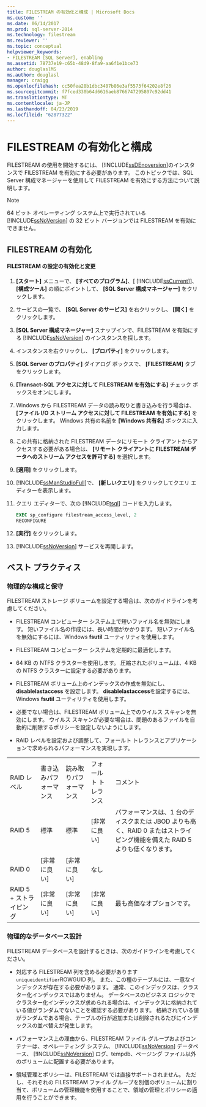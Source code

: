 ```yaml
---
title: FILESTREAM の有効化と構成 | Microsoft Docs
ms.custom: ''
ms.date: 06/14/2017
ms.prod: sql-server-2014
ms.technology: filestream
ms.reviewer: ''
ms.topic: conceptual
helpviewer_keywords:
- FILESTREAM [SQL Server], enabling
ms.assetid: 78737e19-c65b-48d9-8fa9-aa6f1e1bce73
author: douglaslMS
ms.author: douglasl
manager: craigg
ms.openlocfilehash: cc50fea28b1dbc3407b86e3af5573f64202e8f26
ms.sourcegitcommit: f7fced330b64d6616aeb8766747295807c92dd41
ms.translationtype: MT
ms.contentlocale: ja-JP
ms.lasthandoff: 04/23/2019
ms.locfileid: "62877322"
---
```

# <a name="enable-and-configure-filestream"></a>FILESTREAM の有効化と構成
  FILESTREAM の使用を開始するには、 [!INCLUDE[ssDEnoversion](../../includes/ssdenoversion-md.md)]のインスタンスで FILESTREAM を有効にする必要があります。 このトピックでは、SQL Server 構成マネージャーを使用して FILESTREAM を有効にする方法について説明します。  
  
> [!NOTE]  
>  64 ビット オペレーティング システム上で実行されている [!INCLUDE[ssNoVersion](../../includes/ssnoversion-md.md)] の 32 ビット バージョンでは FILESTREAM を有効にできません。  
  
##  <a name="enabling"></a> FILESTREAM の有効化  
  
#### <a name="to-enable-and-change-filestream-settings"></a>FILESTREAM の設定の有効化と変更  
  
1.  **[スタート]** メニューで、 **[すべてのプログラム]**、[ [!INCLUDE[ssCurrent](../../includes/sscurrent-md.md)]]、 **[構成ツール]** の順にポイントして、 **[SQL Server 構成マネージャー]** をクリックします。  
  
2.  サービスの一覧で、 **[SQL Server のサービス]** を右クリックし、 **[開く]** をクリックします。  
  
3.  **[SQL Server 構成マネージャー]** スナップインで、FILESTREAM を有効にする [!INCLUDE[ssNoVersion](../../includes/ssnoversion-md.md)] のインスタンスを探します。  
  
4.  インスタンスを右クリックし、 **[プロパティ]** をクリックします。  
  
5.  **[SQL Server のプロパティ]** ダイアログ ボックスで、 **[FILESTREAM]** タブをクリックします。  
  
6.  **[Transact-SQL アクセスに対して FILESTREAM を有効にする]** チェック ボックスをオンにします。  
  
7.  Windows から FILESTREAM データの読み取りと書き込みを行う場合は、 **[ファイル I/O ストリーム アクセスに対して FILESTREAM を有効にする]** をクリックします。 Windows 共有の名前を **[Windows 共有名]** ボックスに入力します。  
  
8.  この共有に格納された FILESTREAM データにリモート クライアントからアクセスする必要がある場合は、 **[リモート クライアントに FILESTREAM データへのストリーム アクセスを許可する]** を選択します。  
  
9. **[適用]** をクリックします。  
  
10. [!INCLUDE[ssManStudioFull](../../includes/ssmanstudiofull-md.md)]で、 **[新しいクエリ]** をクリックしてクエリ エディターを表示します。  
  
11. クエリ エディターで、次の [!INCLUDE[tsql](../../includes/tsql-md.md)] コードを入力します。  
  
    ```sql  
    EXEC sp_configure filestream_access_level, 2  
    RECONFIGURE  
    ```  
  
12. **[実行]** をクリックします。  
  
13. [!INCLUDE[ssNoVersion](../../includes/ssnoversion-md.md)] サービスを再開します。  
  

  
##  <a name="best"></a> ベスト プラクティス  
  
###  <a name="config"></a> 物理的な構成と保守  
 FILESTREAM ストレージ ボリュームを設定する場合は、次のガイドラインを考慮してください。  
  
-   FILESTREAM コンピューター システム上で短いファイル名を無効にします。 短いファイル名の作成には、長い時間がかかります。 短いファイル名を無効にするには、Windows **fsutil** ユーティリティを使用します。  
  
-   FILESTREAM コンピューター システムを定期的に最適化します。  
  
-   64 KB の NTFS クラスターを使用します。 圧縮されたボリュームは、4 KB の NTFS クラスターに設定する必要があります。  
  
-   FILESTREAM ボリューム上のインデックスの作成を無効にし、 **disablelastaccess** を設定します。 **disablelastaccess**を設定するには、Windows **fsutil** ユーティリティを使用します。  
  
-   必要でない場合は、FILESTREAM ボリューム上でのウイルス スキャンを無効にします。 ウイルス スキャンが必要な場合は、問題のあるファイルを自動的に削除するポリシーを設定しないようにします。  
  
-   RAID レベルを設定および調整して、フォールト トレランスとアプリケーションで求められるパフォーマンスを実現します。  
  
||||||  
|-|-|-|-|-|  
|RAID レベル|書き込みパフォーマンス|読み取りパフォーマンス|フォールト トレランス|コメント|  
|RAID 5|標準|標準|[非常に良い]|パフォーマンスは、1 台のディスクまたは JBOD よりも高く、RAID 0 またはストライピング機能を備えた RAID 5 よりも低くなります。|  
|RAID 0|[非常に良い]|[非常に良い]|なし||  
|RAID 5 + ストライピング|[非常に良い]|[非常に良い]|[非常に良い]|最も高価なオプションです。|  
  

  
###  <a name="database"></a> 物理的なデータベース設計  
 FILESTREAM データベースを設計するときは、次のガイドラインを考慮してください。  
  
-   対応する FILESTREAM 列を含める必要があります`uniqueidentifier`ROWGUID 列。 また、この種のテーブルには、一意なインデックスが存在する必要があります。 通常、このインデックスは、クラスター化インデックスではありません。 データベースのビジネス ロジックでクラスター化インデックスが求められる場合は、インデックスに格納されている値がランダムでないことを確認する必要があります。 格納されている値がランダムである場合、テーブルの行が追加または削除されるたびにインデックスの並べ替えが発生します。  
  
-   パフォーマンス上の理由から、FILESTREAM ファイル グループおよびコンテナーは、オペレーティング システム、 [!INCLUDE[ssNoVersion](../../includes/ssnoversion-md.md)] データベース、 [!INCLUDE[ssNoVersion](../../includes/ssnoversion-md.md)] ログ、tempdb、ページング ファイル以外のボリュームに配置する必要があります。  
  
-   領域管理とポリシーは、FILESTREAM では直接サポートされません。 ただし、それぞれの FILESTREAM ファイル グループを別個のボリュームに割り当て、ボリュームの管理機能を使用することで、領域の管理とポリシーの適用を行うことができます。  
  
  
